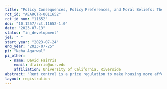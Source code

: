 ```yaml
---
title: "Policy Consequences, Policy Preferences, and Moral Beliefs: The Case of Rent Control"
rct_id: "AEARCTR-0011652"
rct_id_num: "11652"
doi: "10.1257/rct.11652-1.0"
date: "2023-07-13"
status: "in_development"
jel: " "
start_year: "2023-07-24"
end_year: "2023-07-25"
pi: "Neha Agarwal"
pi_other:
  - name: David Fairris
    email: dfairris@ucr.edu
    affiliation: University of California, Riverside
abstract: "Rent control is a price regulation to make housing more affordable for low-income tenants and is especially prominent in expensive cities.  Economic theory and empirical evidence suggest that rent control may lead to undesirable economic outcomes. Most notably, rent control may reduce the quantity supplied of rental housing and beneficiaries of the controlled price may include a significant number of high-income households. Even so, rent control continues to be a popular policy tool among politicians and activists and the public debate is far from settled. We will employ a randomized control trial to ask the following question regarding rent control policy: Does learning about the economic impacts of rent control on the quantity of housing supplied and the distribution of benefits of the policy affect the political commitment of individuals towards the regulation? We will explore the moral reasons why some people support and others oppose rent control as part of public policy and ask if better information on the empirically plausible consequences of rent control influences the extent of political commitment to the policy."
layout: registration
---
```


